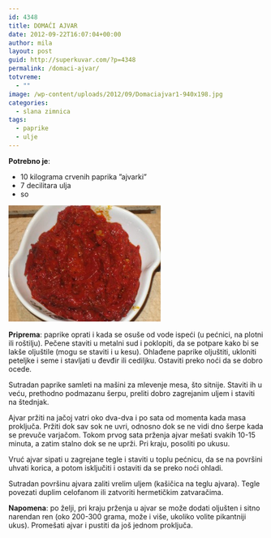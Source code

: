 ```yaml
---
id: 4348
title: DOMAĆI AJVAR
date: 2012-09-22T16:07:04+00:00
author: mila
layout: post
guid: http://superkuvar.com/?p=4348
permalink: /domaci-ajvar/
totvreme:
  - ""
image: /wp-content/uploads/2012/09/Domaciajvar1-940x198.jpg
categories:
  - slana zimnica
tags:
  - paprike
  - ulje
---
```

**Potrebno je**:

  * 10 kilograma crvenih paprika &#8221;ajvarki&#8221;
  * 7 decilitara ulja
  * so

<img class="alignnone size-medium wp-image-4357" title="Domaciajvar" src="/wp-content/uploads/2012/09/Domaciajvar1-e1348466383408-300x229.jpg" alt="" width="300" height="229" /> 

**Priprema**: paprike oprati i kada se osuše od vode ispeći (u pećnici, na plotni ili roštilju). Pečene staviti u metalni sud i poklopiti, da se potpare kako bi se lakše oljuštile (mogu se staviti i u kesu). Ohlađene paprike oljuštiti, ukloniti peteljke i seme i stavljati u đevđir ili cediljku. Ostaviti preko noći da se dobro ocede.

Sutradan paprike samleti na mašini za mlevenje mesa, što sitnije. Staviti ih u veću, prethodno podmazanu šerpu, preliti dobro zagrejanim uljem i staviti na štednjak.

Ajvar pržiti na jačoj vatri oko dva-dva i po sata od momenta kada masa proključa. Pržiti dok sav sok ne uvri, odnosno dok se ne vidi dno šerpe kada se prevuče varjačom. Tokom prvog sata prženja ajvar mešati svakih 10-15 minuta, a zatim stalno dok se ne uprži. Pri kraju, posoliti po ukusu.

Vruć ajvar sipati u zagrejane tegle i staviti u toplu pećnicu, da se na površini uhvati korica, a potom isključiti i ostaviti da se preko noći ohladi.

Sutradan površinu ajvara zaliti vrelim uljem (kašičica na teglu ajvara). Tegle povezati duplim celofanom ili zatvoriti hermetičkim zatvaračima.

**Napomena**:   po želji, pri kraju prženja u ajvar se može dodati oljušten i sitno narendan ren (oko 200-300 grama, može i više, ukoliko volite pikantniji ukus). Promešati ajvar i pustiti da još jednom proključa.